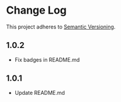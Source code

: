 # Change Log

This project adheres to [Semantic Versioning](http://semver.org/).

## 1.0.2

- Fix badges in README.md

## 1.0.1

- Update README.md
